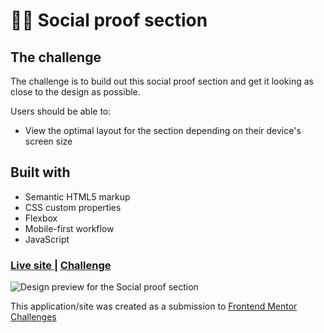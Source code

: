 # 👩‍💻 Social proof section

## The challenge

The challenge is to build out this social proof section and get it looking as close to the design as possible.

Users should be able to:

- View the optimal layout for the section depending on their device's screen size

## Built with

- Semantic HTML5 markup
- CSS custom properties
- Flexbox
- Mobile-first workflow
- JavaScript

<div>
  <h3>
    <a href= "https://amansgz.github.io/css-social-proof-section/">
      Live site
    </a>
    <span> | </span>
    <a href= "https://www.frontendmentor.io/challenges/social-proof-section-6e0qTv_bA">
      Challenge
    </a>
  </h3>
</div>

![Design preview for the Social proof section](./css/images/preview.png)

This application/site was created as a submission to <a href= "https://www.frontendmentor.io/">Frontend Mentor Challenges</a>

